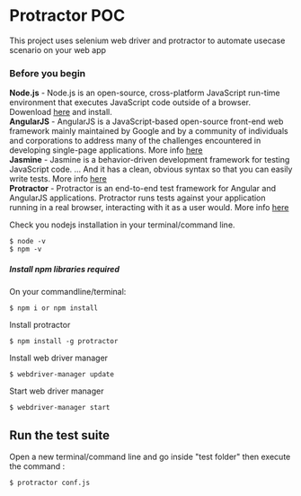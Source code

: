 
# Protractor POC


This project uses selenium web driver and protractor to automate usecase scenario on your web app

### Before you begin

**Node.js** - Node.js is an open-source, cross-platform JavaScript run-time environment that executes JavaScript code outside of a browser. Dowenload [here](https://nodejs.org/en/download/) and install.
<br />
**AngularJS** - AngularJS is a JavaScript-based open-source front-end web framework mainly maintained by Google and by a community of individuals and corporations to address many of the challenges encountered in developing single-page applications. More info [here](https://docs.angularjs.org/guide/introduction)
<br />
**Jasmine** - Jasmine is a behavior-driven development framework for testing JavaScript code. ... And it has a clean, obvious syntax so that you can easily write tests. More info [here](https://jasmine.github.io/)
<br />
**Protractor** - Protractor is an end-to-end test framework for Angular and AngularJS applications. Protractor runs tests against your application running in a real browser, interacting with it as a user would. More info [here](https://www.protractortest.org/#/)


Check you nodejs installation in your terminal/command line.

```
$ node -v
$ npm -v
```

##### Install npm libraries required

On your commandline/terminal:
```
$ npm i or npm install
```

Install protractor

```
$ npm install -g protractor
```

Install web driver manager

```
$ webdriver-manager update
```

Start web driver manager

```
$ webdriver-manager start
```
## Run the test suite

Open a new terminal/command line and go inside "test folder" then execute the command :

```
$ protractor conf.js
```

